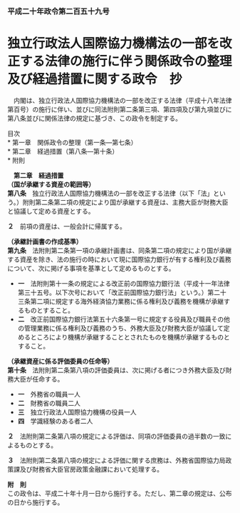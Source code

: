 ### 平成二十年政令第二百五十九号  
# 独立行政法人国際協力機構法の一部を改正する法律の施行に伴う関係政令の整理及び経過措置に関する政令　抄  
　内閣は、独立行政法人国際協力機構法の一部を改正する法律（平成十八年法律第百号）の施行に伴い、並びに同法附則第二条第三項、第四項及び第九項並びに第八条並びに関係法律の規定に基づき、この政令を制定する。  
  
目次  
	* 第一章　関係政令の整理（第一条―第七条）  
	* 第二章　経過措置（第八条―第十条）  
	* 附則  
  
&emsp;**第二章　経過措置**  
**（国が承継する資産の範囲等）**  
**第八条**　独立行政法人国際協力機構法の一部を改正する法律（以下「法」という。）附則第二条第二項の規定により国が承継する資産は、主務大臣が財務大臣と協議して定める資産とする。  
  
**２**　前項の資産は、一般会計に帰属する。  
  
**（承継計画書の作成基準）**  
**第九条**　法附則第二条第一項の承継計画書は、同条第二項の規定により国が承継する資産を除き、法の施行の時において現に国際協力銀行が有する権利及び義務について、次に掲げる事項を基準として定めるものとする。  
* **一**　法附則第十一条の規定による改正前の国際協力銀行法（平成十一年法律第三十五号。以下次号において「改正前国際協力銀行法」という。）第二十三条第二項に規定する海外経済協力業務に係る権利及び義務を機構が承継するものとすること。  
* **二**　改正前国際協力銀行法第五十六条第一号に規定する役員及び職員その他の管理業務に係る権利及び義務のうち、外務大臣及び財務大臣が協議して定めるところにより機構が承継することとされたものを機構が承継するものとすること。  
  
**（承継資産に係る評価委員の任命等）**  
**第十条**　法附則第二条第八項の評価委員は、次に掲げる者につき外務大臣及び財務大臣が任命する。  
* **一**　外務省の職員一人  
* **二**　財務省の職員二人  
* **三**　独立行政法人国際協力機構の役員一人  
* **四**　学識経験のある者二人  
  
**２**　法附則第二条第八項の規定による評価は、同項の評価委員の過半数の一致によるものとする。  
  
**３**　法附則第二条第八項の規定による評価に関する庶務は、外務省国際協力局政策課及び財務省大臣官房政策金融課において処理する。  
  
**附　則**  
この政令は、平成二十年十月一日から施行する。ただし、第二章の規定は、公布の日から施行する。  
  
